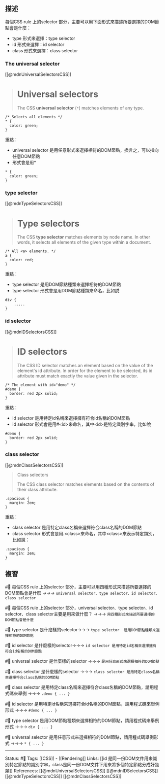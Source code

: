 ## 描述

每個CSS rule 上的selector 部分，主要可以用下面形式來描述所要選擇的DOM節點會是什麼：
- type 形式來選擇：type selector
- id 形式來選擇：id selector
- class 形式來選擇：class selector


### The universal selector
[[@mdnUniversalSelectorsCSS]]
> # Universal selectors
> The CSS **universal selector** (`*`) matches elements of any type.

```
/* Selects all elements */
* {
  color: green;
}
```

重點：
- universal selector 是用任意形式來選擇相符的DOM節點，換言之，可以指向任意DOM節點
- 形式會是用*
```
* {
  color: green;
}
```

### type selector 
[[@mdnTypeSelectorsCSS]]
> # Type selectors
>
> The CSS **type selector** matches elements by node name. In other words, it selects all elements of the given type within a document.

```
/* All <a> elements. */
a {
  color: red;
}
```

重點：
- type selector  是用DOM節點種類來選擇相符的DOM節點
- type selector 形式會是用DOM節點種類來命名，比如説
```
div {
	.....
}
```

### id selector

[[@mdnIDSelectorsCSS]]
> # ID selectors
>
> The CSS ID selector matches an element based on the value of the element's id attribute. In order for the element to be selected, its id attribute must match exactly the value given in the selector.

```
/* The element with id="demo" */
#demo {
  border: red 2px solid;
}
```

重點：
- id selector 是用特定id名稱來選擇擁有符合id名稱的DOM節點
- id selector 形式會是用#\<id\>來命名，其中\<id\>是特定識別字串，比如說
```
#demo {
  border: red 2px solid;
}
```

### class selector

[[@mdnClassSelectorsCSS]]
> Class selectors
>
> The CSS class selector matches elements based on the contents of their class attribute.
```
.spacious {
  margin: 2em;
}
```

重點：
- class selector 是用特定class名稱來選擇符合class名稱的DOM節點
- class selector 形式會是用.\<class\>來命名，其中\<class\>來表示特定類別，比如說：
```
.spacious {
  margin: 2em;
}
```
## 複習

#🧠 每個CSS rule 上的selector 部分，主要可以用四種形式來描述所要選擇的DOM節點會是什麼 ->->-> `universal selector、type selector、id selector、class selector`
<!--SR:!2022-09-11,8,250-->

#🧠 每個CSS rule 上的selector 部分，universal selector、type selector、id selector、class selector主要是用來做什麼？ ->->-> `用四種形式來描述所要選擇的DOM節點會是什麼`
<!--SR:!2022-09-03,3,250-->

#🧠 type selector 是什麼樣的selector->->-> `type selector  是用DOM節點種類來選擇相符的DOM節點`
<!--SR:!2022-09-10,7,250-->

#🧠 id selector 是什麼樣的selector->->-> `id selector 是用特定id名稱來選擇擁有符合id名稱的DOM節點`
<!--SR:!2022-09-03,3,250-->

#🧠 universal selector 是什麼樣的selector ->->-> `是用任意形式來選擇相符的DOM節點`
<!--SR:!2022-09-03,3,250-->


#🧠 class selector 是什麼樣的selector ->->-> `class selector 是用特定class名稱來選擇符合class名稱的DOM節點`
<!--SR:!2022-09-03,3,250-->

#🧠 class selector 是用特定class名稱來選擇符合class名稱的DOM節點，請用程式碼來舉例 ->->-> `.demo { ... }`
<!--SR:!2022-09-13,10,250-->

#🧠 id selector 是用特定id名稱來選擇符合id名稱的DOM節點，請用程式碼來舉例形式 ->->-> `#demo { ... }`
<!--SR:!2022-09-03,3,250-->

#🧠 type selector 是用DOM節點種類來選擇相符的DOM節點，請用程式碼來舉例形式 ->->-> `div { ... }`
<!--SR:!2022-09-03,3,250-->

#🧠 universal selector 是用任意形式來選擇相符的DOM節點，請用程式碼舉例形式 ->->-> `* { ... }`
<!--SR:!2022-09-03,3,250-->

---
Status: #🌱 
Tags:
[[CSS]] - [[Rendering]]
Links:
[[id 是同一份DOM文件用來識別特定節點的識別字串，class是同一份DOM文件下用來將多個特定節點分成好幾類]]
References:
[[@mdnUniversalSelectorsCSS]]
[[@mdnIDSelectorsCSS]]
[[@mdnTypeSelectorsCSS]]
[[@mdnClassSelectorsCSS]]